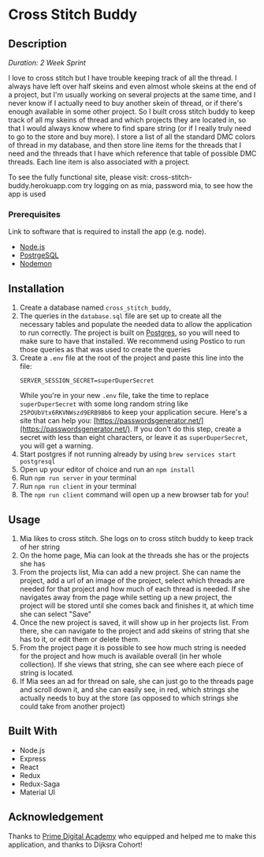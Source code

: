 
# Cross Stitch Buddy


## Description

_Duration: 2 Week Sprint_

I love to cross stitch but I have trouble keeping track of all the thread. I always have left over half skeins and even almost whole skeins at the end of a project, but I'm usually working on several projects at the same time, and I never know if I actually need to buy another skein of thread, or if there's enough available in some other project. So I built cross stitch buddy to keep track of all my skeins of thread and which projects they are located in, so that I would always know where to find spare string (or if I really truly need to go to the store and buy more). I store a list of all the standard DMC colors of thread in my database, and then store line items for the threads that I need and the threads that I have which reference that table of possible DMC threads. Each line item is also associated with a project.

To see the fully functional site, please visit: cross-stitch-buddy.herokuapp.com
try logging on as mia, password mia, to see how the app is used


### Prerequisites

Link to software that is required to install the app (e.g. node).


- [Node.js](https://nodejs.org/en/)
- [PostrgeSQL](https://www.postgresql.org/)
- [Nodemon](https://nodemon.io/)

## Installation

1. Create a database named `cross_stitch_buddy`,
2. The queries in the `database.sql` file are set up to create all the necessary tables and populate the needed data to allow the application to run correctly. The project is built on [Postgres](https://www.postgresql.org/download/), so you will need to make sure to have that installed. We recommend using Postico to run those queries as that was used to create the queries
3. Create a `.env` file at the root of the project and paste this line into the file:
    ```
    SERVER_SESSION_SECRET=superDuperSecret
    ```
    While you're in your new `.env` file, take the time to replace `superDuperSecret` with some long random string like `25POUbVtx6RKVNWszd9ERB9Bb6` to keep your application secure. Here's a site that can help you: [https://passwordsgenerator.net/](https://passwordsgenerator.net/). If you don't do this step, create a secret with less than eight characters, or leave it as `superDuperSecret`, you will get a warning.
4. Start postgres if not running already by using `brew services start postgresql`
5. Open up your editor of choice and run an `npm install`
6. Run `npm run server` in your terminal
7. Run `npm run client` in your terminal
8. The `npm run client` command will open up a new browser tab for you!

## Usage

1. Mia likes to cross stitch. She logs on to cross stitch buddy to keep track of her string
2. On the home page, Mia can look at the threads she has or the projects she has
3. From the projects list, Mia can add a new project. She can name the project, add a url of an image of the project, select which threads are needed for that project and how much of each thread is needed. If she navigates away from the page while setting up a new project, the project will be stored until she comes back and finishes it, at which time she can select "Save"
4. Once the new project is saved, it will show up in her projects list. From there, she can navigate to the project and add skeins of string that she has to it, or edit them or delete them.
5. From the project page it is possible to see how much string is needed for the project and how much is available overall (in her whole collection). If she views that string, she can see where each piece of string is located. 
6. If Mia sees an ad for thread on sale, she can just go to the threads page and scroll down it, and she can easily see, in red, which strings she actually needs to buy at the store (as opposed to which strings she could take from another project)


## Built With
- Node.js
- Express
- React
- Redux
- Redux-Saga
- Material UI


## Acknowledgement
Thanks to [Prime Digital Academy](www.primeacademy.io) who equipped and helped me to make this application, and thanks to Dijksra Cohort!

